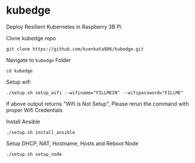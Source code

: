 # kubedge
Deploy Resilient Kubernetes in Raspberry 3B Pi

Clone kubedge repo
    
    git clone https://github.com/kvenkata986/kubedge.git

Navigate to `kubedge` Folder
   
    cd kubedge

Setup wifi 

    ./setup.sh setup_wifi --wifiname="FILLMEIN" --wifipassword="FILLME"

If above output returns "Wifi is Not Setup", Please rerun the command with proper Wifi Credentials 

Install Ansible

    ./setup.sh install_ansible

Setup DHCP, NAT, Hostname, Hosts and Reboot Node

    ./setup.sh setup_node  
